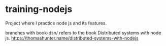 # training-nodejs

Project where I practice node js and its features.

branches with book-dsn/ refers to the book Distributed systems with node js. https://thomashunter.name/distributed-systems-with-nodejs
